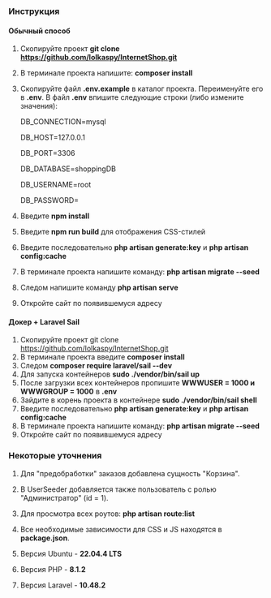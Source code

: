 ### Инструкция
#### Обычный способ
1. Скопируйте проект **git clone https://github.com/lolkaspy/InternetShop.git**
2. В терминале проекта напишите: **composer install**
3. Скопируйте файл **.env.example** в каталог проекта. Переименуйте его в **.env**. В файл **.env** впишите следующие строки (либо измените значения):

    DB_CONNECTION=mysql
       
    DB_HOST=127.0.0.1
      
    DB_PORT=3306
       
    DB_DATABASE=shoppingDB
       
    DB_USERNAME=root
      
    DB_PASSWORD=
4. Введите **npm install**
5. Введите **npm run build** для отображения CSS-стилей
6. Введите последовательно **php artisan generate:key** и **php artisan config:cache**   
7. В терминале проекта напишите команду: **php artisan migrate --seed**
8. Следом напишите команду **php artisan serve**
9. Откройте сайт по появившемуся адресу


#### Докер + Laravel Sail
1. Скопируйте проект git clone https://github.com/lolkaspy/InternetShop.git
2. В терминале проекта введите **composer install**
3. Следом **composer require laravel/sail --dev**
4. Для запуска контейнеров **sudo ./vendor/bin/sail up**
5. После загрузки всех контейнеров пропишите **WWWUSER = 1000 и WWWGROUP = 1000** в **.env**
6. Зайдите в корень проекта в контейнере **sudo ./vendor/bin/sail shell** 
7. Введите последовательно **php artisan generate:key** и **php artisan config:cache**
8. В терминале проекта напишите команду: **php artisan migrate --seed**
9. Откройте сайт по появившемуся адресу


### Некоторые уточнения
1. Для "предобработки" заказов добавлена сущность "Корзина".

2. В UserSeeder добавляется также пользователь с ролью "Администратор" (id = 1).

3. Для просмотра всех роутов: **php artisan route:list**

4. Все необходимые зависимости для CSS и JS находятся в **package.json**.

5. Версия Ubuntu - **22.04.4 LTS**

6. Версия PHP - **8.1.2**

7. Версия Laravel - **10.48.2**
